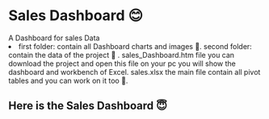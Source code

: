 <h1> Sales Dashboard 😊</h1>
<p1>A Dashboard for sales Data </p1>
 <li> first folder: contain all Dashboard charts and images 📂.
  second folder: contain the data of the project 📄 .
  sales_Dashboard.htm file you can download the project and open this file on your pc you will show the dashboard and workbench of Excel.
  sales.xlsx the main file contain all pivot tables and you can work on it too 🔎.</li>

  <h2> Here is the Sales Dashboard 😇</h2>

  

